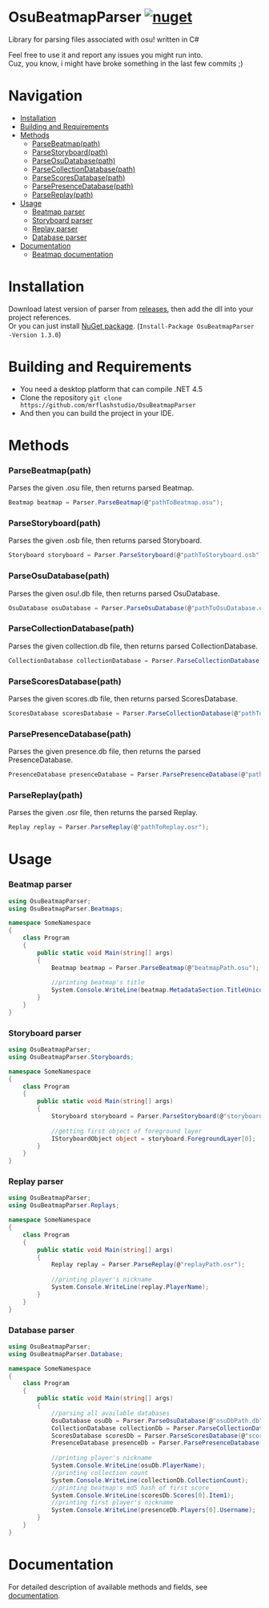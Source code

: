 # OsuBeatmapParser [![nuget](https://img.shields.io/nuget/v/OsuBeatmapParser.svg)](https://www.nuget.org/packages/OsuBeatmapParser)

Library for parsing files associated with osu! written in C#

Feel free to use it and report any issues you might run into.  
Cuz, you know, i might have broke something in the last few commits ;)  

# Navigation
- [Installation](#installation)  
- [Building and Requirements](#building-and-requirements)  
- [Methods](#methods)  
    - [ParseBeatmap(path)](#parsebeatmappath)
    - [ParseStoryboard(path)](#parsestoryboardpath)
    - [ParseOsuDatabase(path)](#parseosudatabasepath)
    - [ParseCollectionDatabase(path)](#parsecollectiondatabasepath)
    - [ParseScoresDatabase(path)](#parsescoresdatabasepath)
    - [ParsePresenceDatabase(path)](#parsepresencedatabasepath)
    - [ParseReplay(path)](#parsereplaypath)
- [Usage](#usage)  
    - [Beatmap parser](#beatmap-parser)
    - [Storyboard parser](#storyboard-parser)
    - [Replay parser](#replay-parser)
    - [Database parser](#database-parser)
- [Documentation](#documentation)  
    - [Beatmap documentation](docs/BeatmapDocumentation.md)

# Installation
Download latest version of parser from [releases](https://github.com/mrflashstudio/OsuBeatmapParser/releases), then add the dll into your project references.  
Or you can just install [NuGet package](https://www.nuget.org/packages/OsuBeatmapParser). (`Install-Package OsuBeatmapParser -Version 1.3.0`)

# Building and Requirements
- You need a desktop platform that can compile .NET 4.5
- Clone the repository `git clone https://github.com/mrflashstudio/OsuBeatmapParser`
- And then you can build the project in your IDE.

# Methods
### ParseBeatmap(path)
Parses the given .osu file, then returns parsed Beatmap.
```cs
Beatmap beatmap = Parser.ParseBeatmap(@"pathToBeatmap.osu");
```

### ParseStoryboard(path)
Parses the given .osb file, then returns parsed Storyboard.
```cs
Storyboard storyboard = Parser.ParseStoryboard(@"pathToStoryboard.osb");
```

### ParseOsuDatabase(path)
Parses the given osu!.db file, then returns parsed OsuDatabase.
```cs
OsuDatabase osuDatabase = Parser.ParseOsuDatabase(@"pathToOsuDatabase.osb");
```

### ParseCollectionDatabase(path)
Parses the given collection.db file, then returns parsed CollectionDatabase.
```cs
CollectionDatabase collectionDatabase = Parser.ParseCollectionDatabase(@"pathToCollectionDb.db");
```

### ParseScoresDatabase(path)
Parses the given scores.db file, then returns parsed ScoresDatabase.
```cs
ScoresDatabase scoresDatabase = Parser.ParseCollectionDatabase(@"pathToScoresDb.db");
```

### ParsePresenceDatabase(path)
Parses the given presence.db file, then returns the parsed PresenceDatabase.
```cs
PresenceDatabase presenceDatabase = Parser.ParsePresenceDatabase(@"pathToPresenceDb.db");
```

### ParseReplay(path)
Parses the given .osr file, then returns the parsed Replay.
```cs
Replay replay = Parser.ParseReplay(@"pathToReplay.osr");
```

# Usage
### Beatmap parser
```cs
using OsuBeatmapParser;
using OsuBeatmapParser.Beatmaps;

namespace SomeNamespace
{
    class Program
    {
        public static void Main(string[] args)
        {
            Beatmap beatmap = Parser.ParseBeatmap(@"beatmapPath.osu");
            
            //printing beatmap's title
            System.Console.WriteLine(beatmap.MetadataSection.TitleUnicode);
        }
    }
}
```

### Storyboard parser
```cs
using OsuBeatmapParser;
using OsuBeatmapParser.Storyboards;

namespace SomeNamespace
{
    class Program
    {
        public static void Main(string[] args)
        {
            Storyboard storyboard = Parser.ParseStoryboard(@"storyboardPath.osb");
            
            //getting first object of foreground layer
            IStoryboardObject object = storyboard.ForegroundLayer[0];
        }
    }
}
```

### Replay parser
```cs
using OsuBeatmapParser;
using OsuBeatmapParser.Replays;

namespace SomeNamespace
{
    class Program
    {
        public static void Main(string[] args)
        {
            Replay replay = Parser.ParseReplay(@"replayPath.osr");
            
            //printing player's nickname
            System.Console.WriteLine(replay.PlayerName);
        }
    }
}
```

### Database parser
```cs
using OsuBeatmapParser;
using OsuBeatmapParser.Database;

namespace SomeNamespace
{
    class Program
    {
        public static void Main(string[] args)
        {
            //parsing all available databases
            OsuDatabase osuDb = Parser.ParseOsuDatabase(@"osuDbPath.db");
            CollectionDatabase collectionDb = Parser.ParseCollectionDatabase(@"collectionDbPath.db");
            ScoresDatabase scoresDb = Parser.ParseScoresDatabase(@"scoresDbPath.db");
            PresenceDatabase presenceDb = Parser.ParsePresenceDatabase(@"presenceDbPath.db");
            
            //printing player's nickname
            System.Console.WriteLine(osuDb.PlayerName);
            //printing collection count
            System.Console.WriteLine(collectionDb.CollectionCount);
            //printing beatmap's md5 hash of first score
            System.Console.WriteLine(scoresDb.Scores[0].Item1);
            //printing first player's nickname
            System.Console.WriteLine(presenceDb.Players[0].Username);
        }
    }
}
```

# Documentation
For detailed description of available methods and fields, see [documentation](docs).
